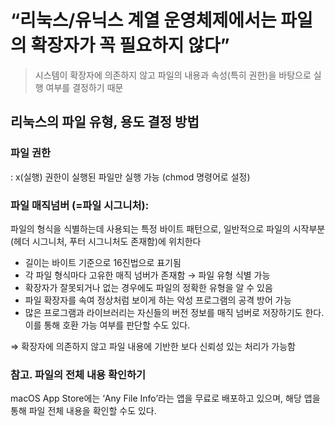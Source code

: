 # “리눅스/유닉스 계열 운영체제에서는 파일의 확장자가 꼭 필요하지 않다”

> 시스템이 확장자에 의존하지 않고 파일의 내용과 속성(특히 권한)을 바탕으로 실행 여부를 결정하기 때문
> 

## 리눅스의 파일 유형, 용도 결정 방법

### 파일 권한

: x(실행) 권한이 실행된 파일만 실행 가능 (chmod 명령어로 설정)

### 파일 매직넘버 (=파일 시그니처):

파일의 형식을 식별하는데 사용되는 특정 바이트 패턴으로, 일반적으로 파일의 시작부분(헤더 시그니처, 푸터 시그니처도 존재함)에 위치한다 

- 길이는 바이트 기준으로 16진법으로 표기됨
- 각 파일 형식마다 고유한 매직 넘버가 존재함 → 파일 유형 식별 가능
- 확장자가 잘못되거나 없는 경우에도 파일의 정확한 유형을 알 수 있음
- 파일 확장자를 속여 정상처럼 보이게 하는 악성 프로그램의 공격 방어 가능
- 많은 프로그램과 라이브러리는 자신들의 버전 정보를 매직 넘버로 저장하기도 한다. 이를 통해 호환 가능 여부를 판단할 수도 있다.

⇒ 확장자에 의존하지 않고 파일 내용에 기반한 보다 신뢰성 있는 처리가 가능함

### 참고. 파일의 전체 내용 확인하기

macOS App Store에는 ‘Any File Info’라는 앱을 무료로 배포하고 있으며, 해당 앱을 통해 파일 전체 내용을 확인할 수도 있다.